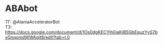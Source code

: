 # ABAbot
ТГ: @AlaniaAcceleratorBot  
ТЗ: https://docs.google.com/document/d/1Os0dgKECYlh0iaKiB5GbEquzYyS7bxGnqomdWWAqit8/edit?tab=t.0

